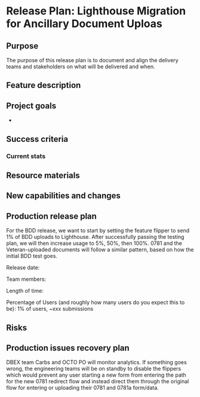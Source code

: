 # Release Plan: Lighthouse Migration for Ancillary Document Uploas

## Purpose
The purpose of this release plan is to document and align the delivery teams and stakeholders on what will be delivered and when. 

## Feature description


## Project goals
-

## Success criteria


### Current stats


## Resource materials


## New capabilities and changes


## Production release plan
For the BDD release, we want to start by setting the feature flipper to send 1% of BDD uploads to Lighthouse. 
After successfully passing the testing plan, we will then increase usage to 5%, 50%, then 100%.
0781 and the Veteran-uploaded documents will follow a similar pattern, based on how the initial BDD test goes.

Release date: 

Team members: 

Length of time: 

Percentage of Users (and roughly how many users do you expect this to be): 1% of users, ~xxx submissions


## Risks

## Production issues recovery plan
DBEX team Carbs and OCTO PO will monitor analytics. If something goes wrong, the engineering teams will be on standby to disable the flippers which would prevent any user starting a new form from entering the path for the new 0781 redirect flow and instead direct them through the original flow for entering or uploading their 0781 and 0781a form/data. 


